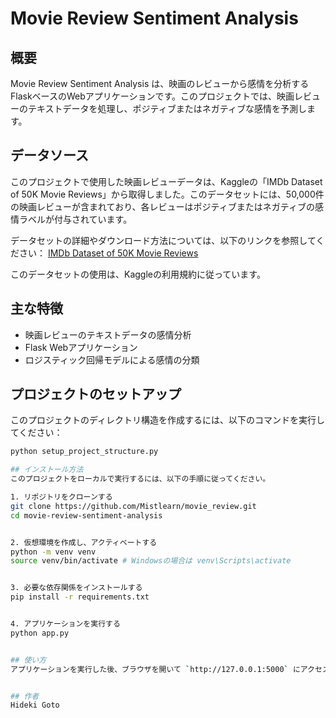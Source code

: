 # Movie Review Sentiment Analysis

## 概要
Movie Review Sentiment Analysis は、映画のレビューから感情を分析するFlaskベースのWebアプリケーションです。このプロジェクトでは、映画レビューのテキストデータを処理し、ポジティブまたはネガティブな感情を予測します。

## データソース
このプロジェクトで使用した映画レビューデータは、Kaggleの「IMDb Dataset of 50K Movie Reviews」から取得しました。このデータセットには、50,000件の映画レビューが含まれており、各レビューはポジティブまたはネガティブの感情ラベルが付与されています。

データセットの詳細やダウンロード方法については、以下のリンクを参照してください：
[IMDb Dataset of 50K Movie Reviews](https://www.kaggle.com/datasets/lakshmi25npathi/imdb-dataset-of-50k-movie-reviews)

このデータセットの使用は、Kaggleの利用規約に従っています。


## 主な特徴
- 映画レビューのテキストデータの感情分析
- Flask Webアプリケーション
- ロジスティック回帰モデルによる感情の分類

## プロジェクトのセットアップ

このプロジェクトのディレクトリ構造を作成するには、以下のコマンドを実行してください：

```bash
python setup_project_structure.py

## インストール方法
このプロジェクトをローカルで実行するには、以下の手順に従ってください。

1. リポジトリをクローンする
git clone https://github.com/Mistlearn/movie_review.git
cd movie-review-sentiment-analysis


2. 仮想環境を作成し、アクティベートする
python -m venv venv
source venv/bin/activate # Windowsの場合は venv\Scripts\activate


3. 必要な依存関係をインストールする
pip install -r requirements.txt


4. アプリケーションを実行する
python app.py


## 使い方
アプリケーションを実行した後、ブラウザを開いて `http://127.0.0.1:5000` にアクセスしてください。テキストボックスに映画レビューを入力し、「Analyze」ボタンをクリックすると、感情分析の結果が表示されます。


## 作者
Hideki Goto
